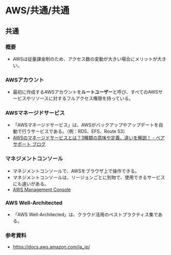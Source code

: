 # AWS/共通/共通

## 共通

### 概要

- AWSは従量課金制のため、アクセス数の変動が大きい場合にメリットが大きい。

### AWSアカウント

- 最初に作成するAWSアカウントを**ルートユーザー**と呼び、すべてのAWSサービスやリソースに対するフルアクセス権限を持っている。

### AWSマネージドサービス

- 「AWSマネージドサービス」は、AWSがバックアップやアップデートを自動で行うサービスである。（例：RDS、EFS、Route 53）
- [AWSのマネージドサービスとは？3種類の意味や定義、違いを解説！ - ベアサポート ブログ](https://baresupport.jp/blog/2023/10/11/254/)

### マネジメントコンソール

- マネジメントコンソールで、AWSをブラウザ上で操作できる。
- マネジメントコンソールは、リージョンごとに別物で、使用できるサービスにも違いがある。
- [AWS Management Console](https://ap-northeast-1.console.aws.amazon.com/console/home?region=ap-northeast-1)

### AWS Well-Architected

- 「AWS Well-Architected」は、クラウド活用のベストプラクティス集である。

### 参考資料

- <https://docs.aws.amazon.com/ja_jp/>
